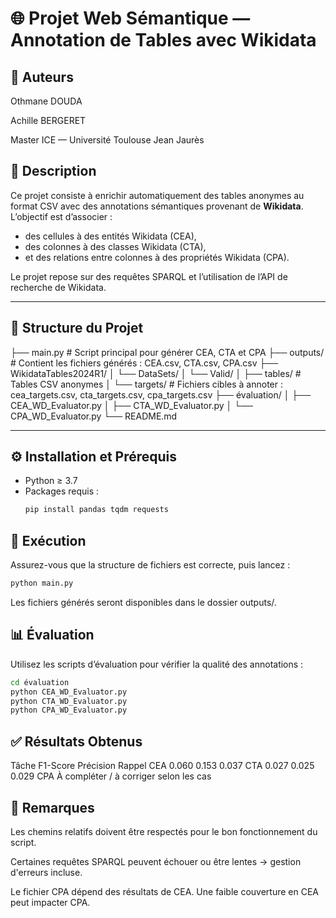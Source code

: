 # 🌐 Projet Web Sémantique — Annotation de Tables avec Wikidata

## 👥 Auteurs
Othmane DOUDA

Achille BERGERET

Master ICE — Université Toulouse Jean Jaurès

## 🧩 Description

Ce projet consiste à enrichir automatiquement des tables anonymes au format CSV avec des annotations sémantiques provenant de **Wikidata**. L’objectif est d’associer :
- des cellules à des entités Wikidata (CEA),
- des colonnes à des classes Wikidata (CTA),
- et des relations entre colonnes à des propriétés Wikidata (CPA).

Le projet repose sur des requêtes SPARQL et l’utilisation de l’API de recherche de Wikidata.

---

## 📁 Structure du Projet

├── main.py # Script principal pour générer CEA, CTA et CPA
├── outputs/ # Contient les fichiers générés : CEA.csv, CTA.csv, CPA.csv
├── WikidataTables2024R1/
│ └── DataSets/
│ └── Valid/
│ ├── tables/ # Tables CSV anonymes
│ └── targets/ # Fichiers cibles à annoter : cea_targets.csv, cta_targets.csv, cpa_targets.csv
├── évaluation/
│ ├── CEA_WD_Evaluator.py
│ ├── CTA_WD_Evaluator.py
│ └── CPA_WD_Evaluator.py
└── README.md

---

## ⚙️ Installation et Prérequis

- Python ≥ 3.7
- Packages requis :
  ```bash
  pip install pandas tqdm requests
  ```

## 🚀 Exécution
Assurez-vous que la structure de fichiers est correcte, puis lancez :

  ```bash
python main.py
```
Les fichiers générés seront disponibles dans le dossier outputs/.

## 📊 Évaluation
Utilisez les scripts d’évaluation pour vérifier la qualité des annotations :
  ```bash
cd évaluation
python CEA_WD_Evaluator.py
python CTA_WD_Evaluator.py
python CPA_WD_Evaluator.py
```

## ✅ Résultats Obtenus
Tâche	F1-Score	Précision	Rappel
CEA 	0.060	    0.153	    0.037
CTA 	0.027	    0.025	    0.029
CPA	 À compléter / à corriger selon les cas

## 📌 Remarques
Les chemins relatifs doivent être respectés pour le bon fonctionnement du script.

Certaines requêtes SPARQL peuvent échouer ou être lentes → gestion d'erreurs incluse.

Le fichier CPA dépend des résultats de CEA. Une faible couverture en CEA peut impacter CPA.

